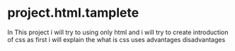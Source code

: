 # project.html.tamplete
In This project i will  try to  using only  html and i will try to create  introduction  of css 
 as first i will explain the 
 what is css
 uses 
 advantages 
 disadvantages 
